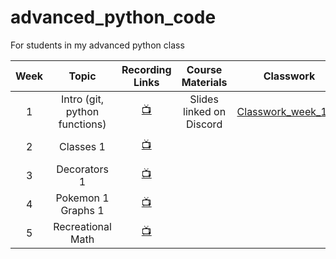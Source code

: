 # advanced_python_code
 For students in my advanced python class

| Week    |   Topic  |   Recording Links   |   Course Materials    |    Classwork   |   Assignment  |
|:-------:|:--------:|:-------------------:|:---------------------:|:--------------:|:-------------:|
|1|Intro (git, python functions)|[:tv:](https://cuny907-my.sharepoint.com/:v:/g/personal/ariel_avshalumov37_login_cuny_edu/ES67I022-3dHmPknhpPaDR4B-THIq5vvFFy-gLZVPiZCGQ?e=P2UIcb)| Slides linked on Discord | [Classwork_week_1.py](https://github.com/ArielAvshalom/advanced_python_code/blob/main/Classwork/classwork_week_1.py) |  |
|2|Classes 1|[:tv:](https://cuny907-my.sharepoint.com/:v:/g/personal/ariel_avshalumov37_login_cuny_edu/EZ8gkiioh1pLqf-0_perNUABaBryESm5HGaTYTZW2f6wXw?e=ALJpn0)|||[Pokemon Spec](https://github.com/ArielAvshalom/advanced_python_code/blob/main/Homework/Pokemon%20Spec)|
|3|Decorators 1|[:tv:](https://cuny907-my.sharepoint.com/:v:/g/personal/ariel_avshalumov37_login_cuny_edu/EQys81OULBNOopqkJwDVqLsBJk7ukfreISbVaAToz6fEGw?e=ihbwIZ)||||
|4|Pokemon 1 Graphs 1|[:tv:](https://cuny907-my.sharepoint.com/:v:/g/personal/ariel_avshalumov37_login_cuny_edu/EZD99qQhWXpHr66rmWw7E8EBlCwMZppOgYKyZojhBC1F2g?e=qWz57b)||||
|5|Recreational Math |[:tv:](https://cuny907-my.sharepoint.com/:v:/g/personal/ariel_avshalumov37_login_cuny_edu/ESYgynR9DLBDsFfY_dFawmoB92v4sNrLBN9CI9MbyiFtAw?e=qTY4t5)||||
